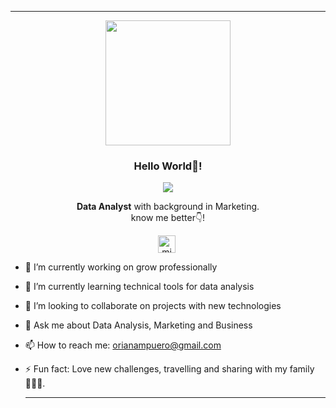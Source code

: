   ---

<p align="center" width="300">
   <img align="center" width="200" src="https://github.com/OrianAmpuero/Images/blob/main/images/foto%20github%20oriana.png" />
   <h3 align="center">Hello World👋!</h3>
</p>

<p align="center">
  <a href="https://github.com/DenverCoder1/readme-typing-svg"><img src="https://readme-typing-svg.herokuapp.com?font=Time+New+Roman&color=cyan&size=25&center=true&vCenter=true&width=600&height=100&lines=I'm+Oriana+Ampuero😃..&hearts;++;Love+MARKETING+and+DATA,;I'm+now+an+Instructor+at+Ironhack,;Love+to+learn+new+stuffs..<3"></a>
</p>

<p align="center"> <strong>Data Analyst</strong> with background in Marketing.<br /> know me better👇!</p>
<p align="center">
   <a href="https://www.linkedin.com/in/oriana-ampuero/" target="blank" style='margin-right:4px'>
    <img align="center" src="https://cdn.jsdelivr.net/npm/simple-icons@3.0.1/icons/linkedin.svg" alt="midudev" height="28px" width="28px" />
  </a>
</p>


- 🔭 I’m currently working on grow professionally
- 🌱 I’m currently learning technical tools for data analysis
- 👯 I’m looking to collaborate on projects with new technologies
- 💬 Ask me about Data Analysis, Marketing and Business
- 📫 How to reach me: orianampuero@gmail.com
- ⚡ Fun fact: Love new challenges, travelling and sharing with my family👨‍👩‍👧.

  ---
  
